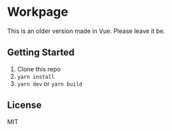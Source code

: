 # Workpage

This is an older version made in Vue. Please leave it be.

## Getting Started

1. Clone this repo
2. `yarn install`
3. `yarn dev` or `yarn build`

## License

MIT
